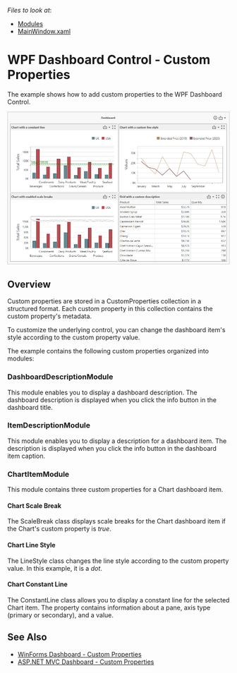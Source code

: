*Files to look at*:
- [Modules](./CS/Wpf-Dashboard-Custom-Properties/Modules)
- [MainWindow.xaml](./CS/Wpf-Dashboard-Custom-Properties/MainWindow.xaml)

# WPF Dashboard Control - Custom Properties

The example shows how to add custom properties to the WPF Dashboard Control. 

![](images/wpf-dashboard.png)

## Overview

Custom properties are stored in a CustomProperties collection in a structured format. Each custom property in this collection contains the custom property's metadata.

To customize the underlying control, you can change the dashboard item's style according to the custom property value.

The example contains the following custom properties organized into modules:

### DashboardDescriptionModule
This module enables you to display a dashboard description. The dashboard description is displayed when you click the info button in the dashboard title.

### ItemDescriptionModule
This module enables you to display a description for a dashboard item. The description is displayed when you click the info button in the dashboard item caption.

### ChartItemModule

This module contains three custom properties for a Chart dashboard item.

#### Chart Scale Break
The ScaleBreak class displays scale breaks for the Chart dashboard item if the Chart's custom property is _true_.

#### Chart Line Style
The LineStyle class changes the line style according to the custom property value. In this example, it is a _dot_.

#### Chart Constant Line
The ConstantLine class allows you to display a constant line for the selected Chart item. The property contains information about a pane, axis type (primary or secondary), and a value.

## See Also
- [WinForms Dashboard - Custom Properties](https://github.com/DevExpress-Examples/winforms-dashboard-custom-properties)
- [ASP.NET MVC Dashboard - Custom Properties](https://github.com/DevExpress-Examples/asp-net-mvc-dashboard-custom-properties-sample)
